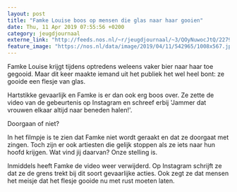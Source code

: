```yaml
---
layout: post
title: "Famke Louise boos op mensen die glas naar haar gooien"
date: Thu, 11 Apr 2019 07:55:56 +0200
category: jeugdjournaal
externe_link: "http://feeds.nos.nl/~r/jeugdjournaal/~3/QOyNuwocJtQ/2279937"
feature_image: "https://nos.nl/data/image/2019/04/11/542965/1008x567.jpg"
---
```


<p>Famke Louise krijgt tijdens optredens weleens vaker bier naar haar toe gegooid. Maar dit keer maakte iemand uit het publiek het wel heel bont: ze gooide een flesje van glas.</p>
<p>Hartstikke gevaarlijk en Famke is er dan ook erg boos over. Ze zette de video van de gebeurtenis op Instagram en schreef erbij 'Jammer dat vrouwen elkaar altijd naar beneden halen!'.</p>
<p>Doorgaan of niet?</p>
<p>In het filmpje is te zien dat Famke niet wordt geraakt en dat ze doorgaat met zingen. Toch zijn er ook artiesten die gelijk stoppen als ze iets naar hun hoofd krijgen. Wat vind jij daarvan? Onze stelling is.</p>
<p>Inmiddels heeft Famke de video weer verwijderd. Op Instagram schrijft ze dat ze de grens trekt bij dit soort gevaarlijke acties. Ook zegt ze dat mensen het meisje dat het flesje gooide nu met rust moeten laten. </p><img src="http://feeds.feedburner.com/~r/jeugdjournaal/~4/QOyNuwocJtQ" height="1" width="1" alt=""/>
